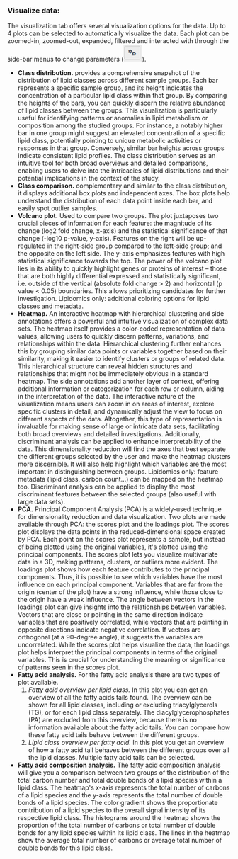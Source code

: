 ### Visualize data:

The visualization tab offers several visualization options for the data. Up to 4 plots can be selected to automatically visualize the data. Each plot can be zoomed-in, zoomed-out, expanded, filtered and interacted with through the side-bar menus to change parameters (![gears](./figures/gears.png)). 

- **Class distribution.** provides a comprehensive snapshot of the distribution of lipid classes across different sample groups. Each bar represents a specific sample group, and its height indicates the concentration of a particular lipid class within that group. By comparing the heights of the bars, you can quickly discern the relative abundance of lipid classes between the groups. This visualization is particularly useful for identifying patterns or anomalies in lipid metabolism or composition among the studied groups. For instance, a notably higher bar in one group might suggest an elevated concentration of a specific lipid class, potentially pointing to unique metabolic activities or responses in that group. Conversely, similar bar heights across groups indicate consistent lipid profiles. The class distribution serves as an intuitive tool for both broad overviews and detailed comparisons, enabling users to delve into the intricacies of lipid distributions and their potential implications in the context of the study.
- **Class comparison.** complementary and similar to the class distribution, it displays additional box plots and independent axes. The box plots help understand the distribution of each data point inside each bar, and easily spot outlier samples.
- **Volcano plot.** Used to compare two groups. The plot juxtaposes two crucial pieces of information for each feature: the magnitude of its change (log2 fold change, x-axis) and the statistical significance of that change (-log10 p-value, y-axis). Features on the right will be up-regulated in the right-side group compared to the left-side group; and the opposite on the left side. The y-axis emphasizes features with high statistical significance towards the top. The power of the volcano plot lies in its ability to quickly highlight genes or proteins of interest – those that are both highly differential expressed and statistically significant, i.e. outside of the vertical (absolute fold change > 2) and horizontal (p value < 0.05) boundaries. This allows prioritizing candidates for further investigation. Lipidomics only: additional coloring options for lipid classes and metadata. 
- **Heatmap.** An interactive heatmap with hierarchical clustering and side annotations offers a powerful and intuitive visualization of complex data sets. The heatmap itself provides a color-coded representation of data values, allowing users to quickly discern patterns, variations, and relationships within the data. Hierarchical clustering further enhances this by grouping similar data points or variables together based on their similarity, making it easier to identify clusters or groups of related data. This hierarchical structure can reveal hidden structures and relationships that might not be immediately obvious in a standard heatmap. The side annotations add another layer of context, offering additional information or categorization for each row or column, aiding in the interpretation of the data. The interactive nature of the visualization means users can zoom in on areas of interest, explore specific clusters in detail, and dynamically adjust the view to focus on different aspects of the data. Altogether, this type of representation is invaluable for making sense of large or intricate data sets, facilitating both broad overviews and detailed investigations. Additionally, discriminant analysis can be applied to enhance interpretability of the data. This dimensionality reduction will find the axes that best separate the different groups selected by the user and make the heatmap clusters more discernible. It will also help highlight which variables are the most important in distinguishing between groups.  Lipidomics only: feature metadata (lipid class, carbon count…) can be mapped on the heatmap too. Discriminant analysis can be applied to display the most discriminant features between the selected groups (also useful with large data sets).
- **PCA.** Principal Component Analysis (PCA) is a widely-used technique for dimensionality reduction and data visualization. Two plots are made available through PCA: the scores plot and the loadings plot. The scores plot displays the data points in the reduced-dimensional space created by PCA. Each point on the scores plot represents a sample, but instead of being plotted using the original variables, it's plotted using the principal components. The scores plot lets you visualize multivariate data in a 3D, making patterns, clusters, or outliers more evident. The loadings plot shows how each feature contributes to the principal components. Thus, it is possible to see which variables have the most influence on each principal component. Variables that are far from the origin (center of the plot) have a strong influence, while those close to the origin have a weak influence. The angle between vectors in the loadings plot can give insights into the relationships between variables. Vectors that are close or pointing in the same direction indicate variables that are positively correlated, while vectors that are pointing in opposite directions indicate negative correlation. If vectors are orthogonal (at a 90-degree angle), it suggests the variables are uncorrelated. While the scores plot helps visualize the data, the loadings plot helps interpret the principal components in terms of the original variables. This is crucial for understanding the meaning or significance of patterns seen in the scores plot.  
- **Fatty acid analysis.** For the fatty acid analysis there are two types of plot available.
    1. *Fatty acid overview per lipid class.* In this plot you can get an overview of all the fatty acids tails found. The overview can be shown for all lipid classes, including or excluding triacylglycerols (TG), or for each lipid class separately. The diacylglycerophosphates (PA) are excluded from this overview, because there is no information available about the fatty acid tails. You can compare how these fatty acid tails behave between the different groups.
    2. *Lipid class overview per fatty acid.* In this plot you get an overview of how a fatty acid tail behaves between the different groups over all the lipid classes. Multiple fatty acid tails can be selected.
- **Fatty acid composition analysis.** The fatty acid composition analysis will give you a comparison between two groups of the distribution of the total carbon number and total double bonds of a lipid species within a lipid class. The heatmap's x-axis represents the total number of carbons of a lipid species and the y-axis represents the total number of double bonds of a lipid species. The color gradient shows the proportionate contribution of a lipid species to the overall signal intensity of its respective lipid class. The histograms around the heatmap shows the proportion of the total number of carbons or total number of double bonds for any lipid species within its lipid class. The lines in the heatmap show the average total number of carbons or average total number of double bonds for this lipid class.
